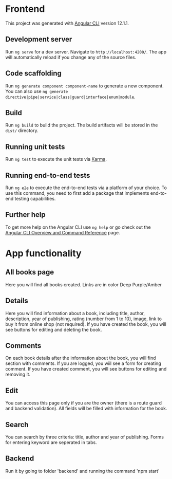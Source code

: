 # Frontend

This project was generated with [Angular CLI](https://github.com/angular/angular-cli) version 12.1.1.

## Development server

Run `ng serve` for a dev server. Navigate to `http://localhost:4200/`. The app will automatically reload if you change any of the source files.

## Code scaffolding

Run `ng generate component component-name` to generate a new component. You can also use `ng generate directive|pipe|service|class|guard|interface|enum|module`.

## Build

Run `ng build` to build the project. The build artifacts will be stored in the `dist/` directory.

## Running unit tests

Run `ng test` to execute the unit tests via [Karma](https://karma-runner.github.io).

## Running end-to-end tests

Run `ng e2e` to execute the end-to-end tests via a platform of your choice. To use this command, you need to first add a package that implements end-to-end testing capabilities.

## Further help

To get more help on the Angular CLI use `ng help` or go check out the [Angular CLI Overview and Command Reference](https://angular.io/cli) page.


# App functionality

## All books pagе

Here you will find all books created. Links are in color Deep Purple/Amber

## Details

Here you will find information about a book, including title, author, description, year of publishing, rating (number from 1 to 10), image, link to buy it from online shop (not required). If you have created the book, you will see buttons for editing and deleting the book.

## Comments

On each book details after the information about the book, you will find section with comments. If you are logged, you wiil see a form for creating comment. If you have created comment, you will see buttons for editing and removing it.

## Edit 

You can access this page only if you are the owner (there is a route guard and backend validation). All fields will be filled with information for the book.

## Search

You can search by three criteria: title, author and year of publishing. Forms for entering keyword are seperated in tabs.

## Backend 

Run it by going to folder 'backend' and running the command 'npm start'
